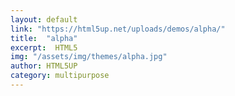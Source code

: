 ```yaml
---
layout: default
link: "https://html5up.net/uploads/demos/alpha/"
title:  "alpha"
excerpt:  HTML5
img: "/assets/img/themes/alpha.jpg"
author: HTML5UP
category: multipurpose
---
```

